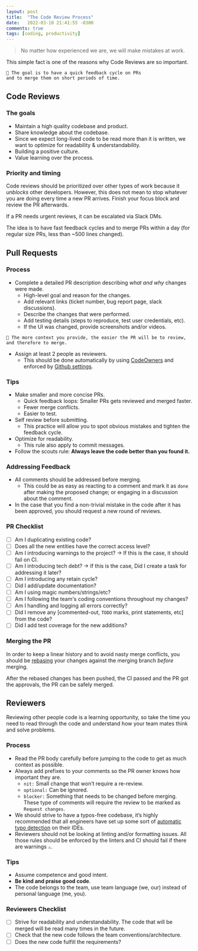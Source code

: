 ```yaml
---
layout: post
title:  "The Code Review Process"
date:   2022-03-10 21:41:55 -0300
comments: true
tags: [coding, productivity]
---
```

> No matter how experienced we are, we will make mistakes at work.

This simple fact is one of the reasons why Code Reviews are so important.

```
🥅 The goal is to have a quick feedback cycle on PRs 
and to merge them on short periods of time.
```

## Code Reviews

### The goals

- Maintain a high quality codebase and product.
- Share knowledge about the codebase.
- Since we expect long-lived code to be read more than it is written, we want to optimize for readability & understandability.
- Building a positive culture.
- Value learning over the process.

### Priority and timing

Code reviews should be prioritized over other types of work because it *unblocks* other developers. However, this does not mean to stop whatever you are doing every time a new PR arrives. Finish your focus block and review the PR afterwards.

If a PR needs urgent reviews, it can be escalated via Slack DMs.

The idea is to have fast feedback cycles and to merge PRs within a day (for regular size PRs, less than ~500 lines changed).

## Pull Requests

### Process

- Complete a detailed PR description describing *what and why* changes were made.
    - High-level goal and reason for the changes.
    - Add relevant links (ticket number, bug report page, slack discussions).
    - Describe the changes that were performed.
    - Add testing details (steps to reproduce, test user credentials, etc).
    - If the UI was changed, provide screenshots and/or videos.
```
📝 The more context you provide, the easier the PR will be to review, 
and therefore to merge.
```
- Assign at least 2 people as reviewers.
    - This should be done automatically by using [CodeOwners](https://docs.github.com/en/repositories/managing-your-repositorys-settings-and-features/customizing-your-repository/about-code-owners) and enforced by [Github settings](https://github.blog/2018-03-23-require-multiple-reviewers/).

### Tips

- Make smaller and more concise PRs.
    - Quick feedback loops: Smaller PRs gets reviewed and merged faster.
    - Fewer merge conflicts.
    - Easier to test.
- Self review before submitting.
    - This practice will allow you to spot obvious mistakes and tighten the feedback cycle.
- Optimize for readability.
    - This rule also apply to commit messages.
- Follow the scouts rule: **Always leave the code better than you found it.**

### Addressing Feedback

- All comments should be addressed before merging.
    - This could be as easy as reacting to a comment and mark it as `done` after making the proposed change; or engaging in a discussion about the comment.
- In the case that you find a non-trivial mistake in the code after it has been approved, you should request a new round of reviews.

### PR Checklist

- [ ] Am I duplicating existing code?
- [ ] Does all the new entities have the correct access level?
- [ ] Am I introducing warnings to the project? → If this is the case, it should fail on CI.
- [ ] Am I introducing tech debt? → If this is the case, Did I create a task for addressing it later?
- [ ] Am I introducing any retain cycle?
- [ ] Did I add/update documentation?
- [ ] Am I using magic numbers/strings/etc?
- [ ] Am I following the team's coding conventions throughout my changes?
- [ ] Am I handling and logging all errors correctly?
- [ ] Did I remove any [commented-out, `TODO` marks, print statements, etc] from the code?
- [ ] Did I add test coverage for the new additions?

### Merging the PR

In order to keep a linear history and to avoid nasty merge conflicts, you should be [rebasing](https://docs.github.com/en/get-started/using-git/about-git-rebase) your changes against the merging branch *before* merging.

After the rebased changes has been pushed, the CI passed and the PR got the approvals, the PR can be safely merged.

## Reviewers

Reviewing other people code is a learning opportunity, so take the time you need to read through the code and understand how your team mates think and solve problems.

### Process

- Read the PR body carefully before jumping to the code to get as much context as possible.
- Always add prefixes to your comments so the PR owner knows how important they are.
    - `nit:` Small change that won’t require a re-review.
    - `optional:` Can be ignored.
    - `blocker:` Something that needs to be changed before merging. These type of comments will require the review to be marked as `Request changes`.
- We should strive to have a typos-free codebase, it’s highly recommended that all engineers have set up some sort of [automatic typo detection](https://fbernutz.github.io/posts/2022-01-23-spelling-grammar-in-xcode/?utm_source=swiftlee&utm_medium=swiftlee_weekly&utm_campaign=issue_99) on their IDEs.
- Reviewers should not be looking at linting and/or formatting issues. All those rules should be enforced by the linters and CI should fail if there are warnings `⚠️`.

### Tips

- Assume competence and good intent.
- **Be kind and praise good code**.
- The code belongs to the team, use team language (we, our) instead of personal language (me, you).

### Reviewers Checklist

- [ ] Strive for readability and understandability. The code that will be merged will be read many times in the future.
- [ ] Check that the new code follows the team conventions/architecture.
- [ ] Does the new code fulfill the requirements?